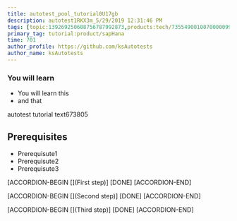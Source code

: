 ```yaml
---
title: autotest_pool_tutorial0U17gb
description: autotest1RKX3m_5/29/2019 12:31:46 PM
tags: [topic:139269250608756787992873,products:tech/73554900100700000996,tutorial:experience/advanced]
primary_tag: tutorial:product/sapHana
time: 701
author_profile: https://github.com/ksAutotests
author_name: ksAutotests
---
```

### You will learn
- You will learn this
- and that

autotest tutorial text673805

## Prerequisites
- Prerequisute1
- Prerequisute2
- Prerequisute3

[ACCORDION-BEGIN [](First step)]
[DONE]
[ACCORDION-END]

[ACCORDION-BEGIN [](Second step)]
[DONE]
[ACCORDION-END]

[ACCORDION-BEGIN [](Third step)]
[DONE]
[ACCORDION-END]

